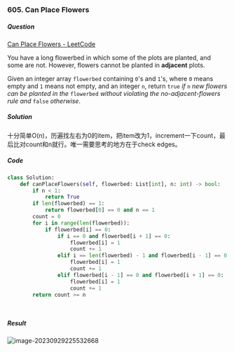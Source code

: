 ### 605. Can Place Flowers

##### Question

[Can Place Flowers - LeetCode](https://leetcode.com/problems/can-place-flowers/description/?envType=study-plan-v2&envId=leetcode-75)

You have a long flowerbed in which some of the plots are planted, and some are not. However, flowers cannot be planted in **adjacent** plots.

Given an integer array `flowerbed` containing `0`'s and `1`'s, where `0` means empty and `1` means not empty, and an integer `n`, return `true` *if* `n` *new flowers can be planted in the* `flowerbed` *without violating the no-adjacent-flowers rule and* `false` *otherwise*.



##### Solution

十分简单O(n)，历遍找左右为0的item，把item改为1，increment一下count，最后比对count和n就行。唯一需要思考的地方在于check edges。

##### Code

```python
class Solution:
    def canPlaceFlowers(self, flowerbed: List[int], n: int) -> bool:
        if n < 1:
            return True
        if len(flowerbed) == 1:
            return flowerbed[0] == 0 and n == 1  
        count = 0
        for i in range(len(flowerbed)):
            if flowerbed[i] == 0:
                if i == 0 and flowerbed[i + 1] == 0:
                    flowerbed[i] = 1
                    count += 1
                elif i == len(flowerbed) - 1 and flowerbed[i - 1] == 0:
                    flowerbed[i] = 1
                    count += 1
                elif flowerbed[i - 1] == 0 and flowerbed[i + 1] == 0:
                    flowerbed[i] = 1
                    count += 1
        return count >= n 

            
```



##### Result

![image-20230929225532668](D:\selfStudy\Algorithm\Algorithm-Notes\Pictures\image-20230929225532668.png)